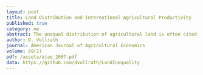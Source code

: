 ```yaml
---
layout: post
title: Land Distribution and International Agricultural Productivity
published: true
category: me
abstract: The unequal distribution of agricultural land is often cited as a source of inefficiency in agriculture. Previous cross-country studies of agricultural productivity differences, though, have not considered land inequality. This article addresses this issue by using cross-country data on inequality in operational holdings of agricultural land from Deininger and Squire (1998) . In an estimation of an agricultural production function, the Gini coefficient for land holdings is found to have a significant negative relationship with productivity. This is consistent with the existence of heterogeneity in productivity by farm size within countries. A one standard deviation drop in the Gini coefficient implies an increase in productivity of 8.5\%
author: D. Vollrath
journal: American Journal of Agricultural Economics
volume: 89(1)
pdf: /assets/ajae_2007.pdf
data: https://github.com/dvollrath/LandInequality
---
```

